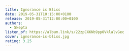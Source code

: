 ```yaml
---
title: Ignorance is Bliss
date: 2019-05-31T10:15:00+0100
release: 2019-05-31T12:00:00+0100
authors:
  - Skepta
listen_of: https://album.link/s/22zpCX6Nb9ppOVklalvGec
cover: ignorance-is-bliss.jpg
rating: 3.25
---
```

